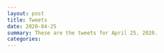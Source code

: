 ```yaml
---
layout: post
title: Tweets
date: 2020-04-25
summary: These are the tweets for April 25, 2020.
categories:
---
```


